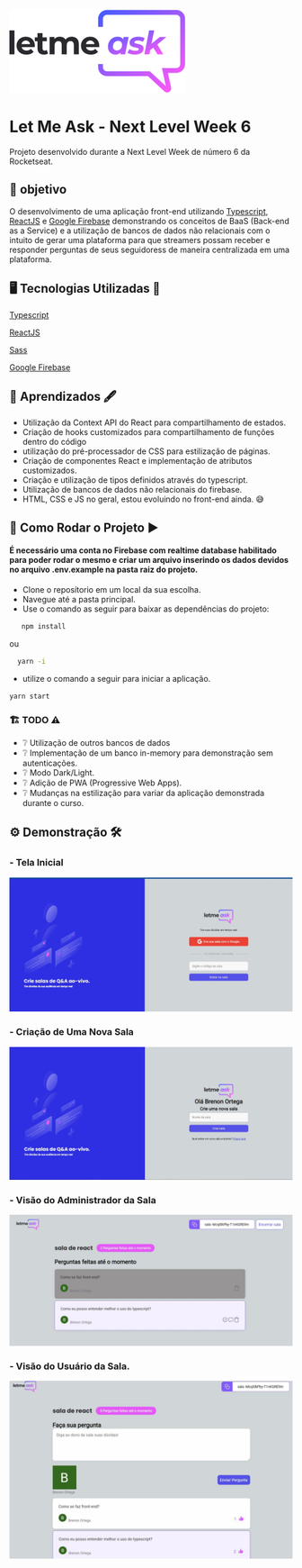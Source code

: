 ![Let Me Ask Logo](src/Assets/images/logo.svg)
# Let Me Ask - Next Level Week 6
Projeto desenvolvido durante a Next Level Week de número 6 da Rocketseat.

## :dart: objetivo
O desenvolvimento de uma aplicação front-end utilizando [Typescript](), [ReactJS]() e [Google Firebase]() demonstrando os conceitos de BaaS (Back-end as a Service) e a utilização de bancos de dados não relacionais com o intuito de gerar uma plataforma para que streamers possam receber e responder perguntas de seus seguidoress de maneira centralizada em uma plataforma.
## :desktop_computer: Tecnologias Utilizadas :floppy_disk:
[Typescript](https://www.typescriptlang.org/)

[ReactJS](https://reactjs.org/)

[Sass](https://sass-lang.com/)

[Google Firebase](https://firebase.google.com/)

## :notebook: Aprendizados :fountain_pen:
 - Utilização da Context API do React para compartilhamento de estados.
 - Criação de hooks customizados para compartilhamento de funções dentro do código
 - utilização do pré-processador de CSS para estilização de páginas.
 - Criação de componentes React e implementação de atributos customizados.
 - Criação e utilização de tipos definidos através do typescript.
 - Utilização de bancos de dados não relacionais do firebase.
 - HTML, CSS e JS no geral, estou evoluindo no front-end ainda. :sweat_smile:

 ## :runner: Como Rodar o Projeto :arrow_forward:
 #### É necessário uma conta no Firebase com realtime database habilitado para poder rodar o mesmo e criar um arquivo inserindo os dados devidos no arquivo .env.example na pasta raiz do projeto.
 - Clone o reposítorio em um local da sua escolha.
 - Navegue até a pasta principal.
 - Use o comando as seguir para baixar as dependências  do projeto: 
 ```bash 
    npm install
 ```
 ou 
  ```bash 
    yarn -i
 ```

 - utilize o comando a seguir para iniciar a aplicação.
 ```bash 
 yarn start
 ```

### :building_construction: TODO :warning:
 - :grey_question: Utilização de outros bancos de dados
 - :grey_question: Implementação de um banco in-memory para demonstração sem autenticações.
 - :grey_question: Modo Dark/Light.
 - :grey_question: Adição de PWA (Progressive Web Apps).
 - :grey_question: Mudanças na estilização para variar da aplicação demonstrada durante o curso.

## :gear: Demonstração :hammer_and_wrench:
### - Tela Inicial
![Home page](public/demos/Home.JPG)

### - Criação de Uma Nova Sala
![New Room Page](public/demos/NewRoom.JPG)

### - Visão do Administrador da Sala
![Admin Room page](public/demos/AdminRoom.JPG)

### - Visão do Usuário da Sala.
![User Room page](public/demos/UserRoom.JPG)
